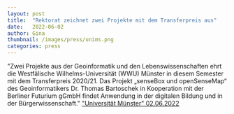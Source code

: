 ```yaml
---
layout: post
title:  "Rektorat zeichnet zwei Projekte mit dem Transferpreis aus"
date:   2022-06-02
author: Gina
thumbnail: /images/press/unims.png
categories: press
---
```

"Zwei Projekte aus der Geoinformatik und den Lebenswissenschaften ehrt die Westfälische Wilhelms-Universität (WWU) Münster in diesem Semester mit dem Transferpreis 2020/21. Das Projekt „senseBox und openSenseMap“ des Geoinformatikers Dr. Thomas Bartoschek in Kooperation mit der Berliner Futurium gGmbH findet Anwendung in der digitalen Bildung und in der Bürgerwissenschaft."
<a href="https://www.uni-muenster.de/news/view.php?cmdid=12613" target="_blank">"Universität Münster" 02.06.2022</a>
